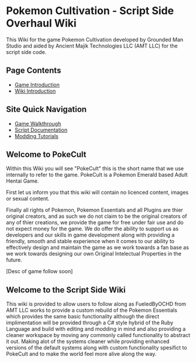 [Sec Intro]:https://github.com/Grounded-Man-Studio/PokeCultWiki#welcome-to-pokecult
[Sec WikiIntro]:https://github.com/Grounded-Man-Studio/PokeCultWiki#welcome-to-the-script-side-wiki

[Page DocuHome]:https://github.com/Grounded-Man-Studio/PokeCultWiki/blob/main/Docu/DocuHome.md
[Page TutorialHome]:https://github.com/Grounded-Man-Studio/PokeCultWiki/blob/main/Tutorials/TutorialHome.md
[Page GameGuide]:https://github.com/Grounded-Man-Studio/PokeCultWiki/blob/main/Walkthrough/Walkthrough.md

# Pokemon Cultivation - Script Side Overhaul Wiki

This Wiki for the game Pokemon Cultivation developed by Grounded Man Studio and aided by Ancient Majik Technologies LLC (AMT LLC) for the script side code.

## Page Contents
	
- [Game Introduction][Sec Intro]
- [Wiki Introduction][Sec WikiIntro]

## Site Quick Navigation

- [Game Walkthrough][Page GameGuide]
- [Script Documentation][Page DocuHome]
- [Modding Tutorials][Page TutorialHome]

## Welcome to PokeCult

Within this Wiki you will see "PokeCult" this is the short name that we use internally to refer to the game. PokeCult is a Pokemon Emerald based Adult Hentai Game.

First let us inform you that this wiki will contain no licenced content, images or sexual content.

Finally all rights of Pokemon, Pokemon Essentials and all Plugins are thier original creators, and as such we do not claim to be the original creators of any of thier creations, we provide the game for free under fair use and do not expect money for the game. We do offer the ability to support us as developers and our skills in game development along with providing a friendly, smooth and stable experience when it comes to our ability to effectively design and maintain the game as we work towards a fan base as we work towards designing our own Original Intelectual Properties in the future. 

[Desc of game follow soon]

## Welcome to the Script Side Wiki

This wiki is provided to allow users to follow along as FueledByOCHD from AMT LLC works to provide a custom rebuild of the Pokemon Essentials which provides the same basic functionality although the direct implimentation will be provided through a C# style hybrid of the Ruby Language and build with editing and modding in mind and also providing a cleaner workspace by moving any commonly called functionality to abstract it out. Making alot of the systems cleaner while providing enhanced versions of the default systems along with custom functionality spesifict to PokeCult and to make the world feel more alive along the way. 
